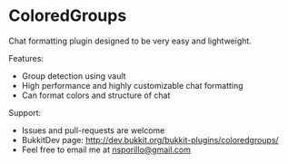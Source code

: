ColoredGroups
=============

Chat formatting plugin designed to be very easy and lightweight.
 
Features: 
- Group detection using vault
- High performance and highly customizable chat formatting
- Can format colors and structure of chat

Support:
- Issues and pull-requests are welcome
- BukkitDev page: http://dev.bukkit.org/bukkit-plugins/coloredgroups/
- Feel free to email me at nsporillo@gmail.com
